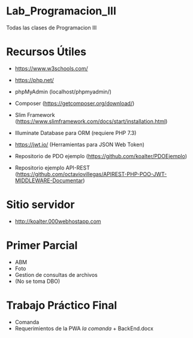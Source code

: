 # Lab_Programacion_III
Todas las clases de Programacion III


# Recursos Útiles
* https://www.w3schools.com/

* https://php.net/

* phpMyAdmin (localhost/phpmyadmin/)

* Composer (https://getcomposer.org/download/)

* Slim Framework (https://www.slimframework.com/docs/start/installation.html)

* Illuminate Database para ORM (requiere PHP 7.3)

* https://jwt.io/ (Herramientas para JSON Web Token)

* Repositorio de PDO ejemplo (https://github.com/koalter/PDOEjemplo)

* Repositorio ejemplo API-REST (https://github.com/octaviovillegas/APIREST-PHP-POO-JWT-MIDDLEWARE-Documentar)

# Sitio servidor
* http://koalter.000webhostapp.com

# Primer Parcial
* ABM
* Foto
* Gestion de consultas de archivos
* (No se toma DBO)

# Trabajo Práctico Final
* Comanda
* Requerimientos de la PWA _la comanda_ + BackEnd.docx